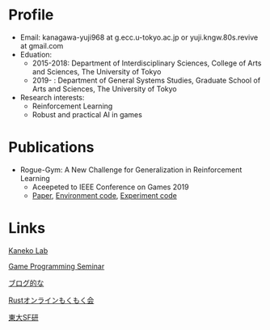 # Profile
- Email: kanagawa-yuji968 at g.ecc.u-tokyo.ac.jp or yuji.kngw.80s.revive at gmail.com
- Eduation:
  - 2015-2018: Department of Interdisciplinary Sciences, College of Arts and Sciences, The University of Tokyo
  - 2019- : Department of General Systems Studies, Graduate School of Arts and Sciences, The University of Tokyo
- Research interests:
  - Reinforcement Learning
  - Robust and practical AI in games

# Publications
- Rogue-Gym: A New Challenge for Generalization in Reinforcement Learning
    - Aceepeted to IEEE Conference on Games 2019
  - [Paper](https://arxiv.org/abs/1904.08129), [Environment code](https://github.com/kngwyu/rogue-gym), [Experiment code](https://github.com/kngwyu/rogue-gym-agents-cog19)


# Links
[Kaneko Lab](http://game.c.u-tokyo.ac.jp/)

[Game Programming Seminar](https://gps.tanaka.ecc.u-tokyo.ac.jp/)

[ブログ的な](https://kngwyu.gitlab.io/)

[Rustオンラインもくもく会](https://rust-online.connpass.com/event/)

[東大SF研](http://www.utsf.org/)
